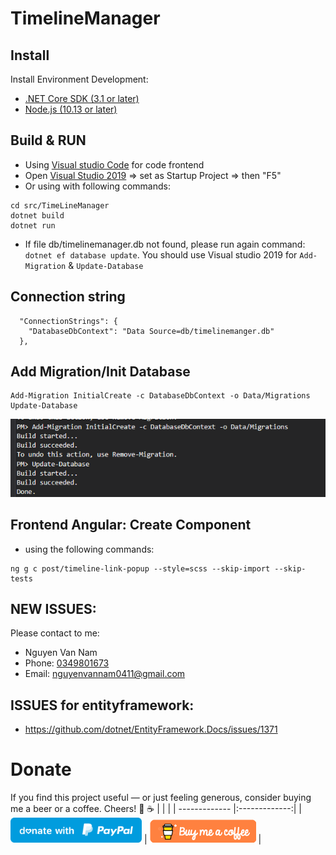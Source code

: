 # TimelineManager

## Install

Install Environment Development:

* [.NET Core SDK (3.1 or later)](https://dotnet.microsoft.com/download)
* [Node.js (10.13 or later)](https://nodejs.org/en/)

## Build & RUN

* Using [Visual studio Code](https://code.visualstudio.com/) for code frontend
* Open [Visual Studio 2019](https://visualstudio.microsoft.com/vs/) => set as Startup Project => then "F5"
* Or using with following commands:

```
cd src/TimeLineManager
dotnet build
dotnet run
```

* If file db/timelinemanager.db not found, please run again command: `dotnet ef database update`. You should use Visual studio 2019 for `Add-Migration` & `Update-Database`
## Connection string
```
  "ConnectionStrings": {
    "DatabaseDbContext": "Data Source=db/timelinemanger.db"
  },
```

## Add Migration/Init Database

```
Add-Migration InitialCreate -c DatabaseDbContext -o Data/Migrations
Update-Database
```
![image](add-migration.png)

## Frontend Angular: Create Component

* using the following commands:

```
ng g c post/timeline-link-popup --style=scss --skip-import --skip-tests

```

## NEW ISSUES:

Please contact to me:

* Nguyen Van Nam
* Phone: [0349801673](tel:0349801673)
* Email: [nguyenvannam0411@gmail.com](mailto:nguyenvannam0411@gmail.com)

## ISSUES for entityframework:
* https://github.com/dotnet/EntityFramework.Docs/issues/1371

# Donate
If you find this project useful — or just feeling generous, consider buying me a beer or a coffee. Cheers! :beers: :coffee:
|               |               |
| ------------- |:-------------:|
|   <a href="https://www.paypal.me/ngnam39"><img src="https://github.com/ngnam/Resources/blob/master/donate_paypal.svg" height="40"></a>   | [![BMC](https://github.com/ngnam/Resources/blob/master/donate_coffee.png)](https://www.buymeacoffee.com/ngnam) |
